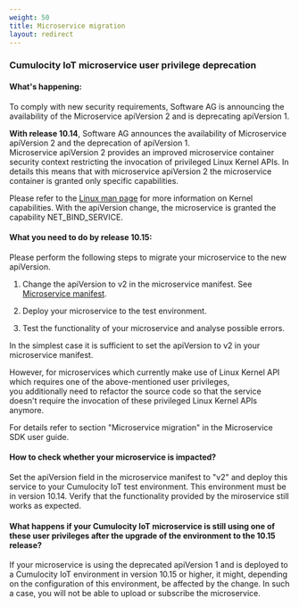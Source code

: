 ```yaml
---
weight: 50
title: Microservice migration
layout: redirect
---
```


### Cumulocity IoT microservice user privilege deprecation

#### What's happening:

To comply with new security requirements, Software AG is announcing the availability of the Microservice apiVersion 2 and is deprecating apiVersion 1.  

**With release 10.14**, Software AG announces the availability of Microservice apiVersion 2 and the deprecation of apiVersion 1.  
Microservice apiVersion 2 provides an improved microservice container security context restricting the invocation of privileged Linux Kernel APIs.
In details this means that with microservice apiVersion 2 the microservice container is granted only specific capabilities. 

Please refer to the [Linux man page](https://man7.org/linux/man-pages/man7/capabilities.7.html) for more information on Kernel capabilities.
With the apiVersion change, the microservice is granted the capability NET_BIND_SERVICE.

#### What you need to do by release 10.15:

Please perform the following steps to migrate your microservice to the new apiVersion. 

1. Change the apiVersion to v2 in the microservice manifest. See <a href="#manifest">Microservice manifest</a>.   

2. Deploy your microservice to the test environment. 

3. Test the functionality of your microservice and analyse possible errors.
 
In the simplest case it is sufficient to set the apiVersion to v2 in your microservice manifest.  

However, for microservices which currently make use of Linux Kernel API which requires one of the above-mentioned user privileges,   
you additionally need to refactor the source code so that the service doesn't require the invocation of these privileged Linux Kernel APIs anymore.  

For details refer to section "Microservice migration" 
in the Microservice SDK user guide.

#### How to check whether your microservice is impacted?

Set the apiVersion field in the microservice manifest to "v2" and 
deploy this service to your Cumulocity IoT test environment. 
This environment must be in version 10.14. 
Verify that the functionality provided by the miroservice still works as expected.

#### What happens if your Cumulocity IoT microservice is still using one of these user privileges after the upgrade of the environment to the 10.15 release? 

If your microservice is using the deprecated apiVersion 1 and 
is deployed to a Cumulocity IoT environment in version 10.15 or higher, it might, 
depending on the configuration of this environment, be affected by the change. 
In such a case, you will not be able to upload or subscribe the microservice.
